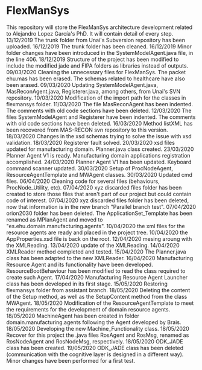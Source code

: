 # FlexManSys
This repository will store the FlexManSys architecture development related to Alejandro Lopez García's PhD.
It will contain detail of every step.
13/12/2019 The trunk folder from Unai's Subversion repository has been uploaded.
16/12/2019 The trunk folder has been cleaned.
16/12/2019 Minor folder changes have been introduced in the SystemModelAgent.java file, in the line 406.
18/12/2019 Structure of the project has been modified to include the modified jade and FIPA folders as libraries instead of outputs.
09/03/2020 Cleaning the unnecessary files for FlexManSys. The packet ehu.mas has been erased. The schemas related to healthcare have also been arased. 
09/03/2020 Updating SystemModelAgent.java, MasReconAgent.java, Registerer.java, among others, from Unai's SVN repository.
10/03/2020 Modification of the import path for the classes in flexmansys folder.
11/03/2020 The file MasReconAgent has been indented. The comments with old code sections have been deleted.
12/03/2020 The files SystemModelAgent and Registerer have been indented. The comments with old code sections have been deleted.
16/03/2020 Method listXML has been recovered from MAS-RECON svn repository to this version.
18/03/2020 Changes in the xsd schemas trying to solve the issue with xsd validation.
18/03/2020 Registerer fault solved.
20/03/2020 xsd files updated for manufacturing domain. Planner.java class created.
23/03/2020 Planner Agent V1 is ready. Manufacturing domain applications registration accomplished.
24/03/2020 Planner Agent V1 has been updated. Keyboard command scanner updated.
30/03/2020 Setup of ProcNodeAgent, ResourceAgentTemplate and MWAgent classes.
30/03/2020 Updated cmd files.
06/04/2020 Cleaning code for several files (behaviours, ProcNode_Utility, etc).
07/04/2020 xyz discarded files folder has been created to store those files that aren't part of our project but could contain code of interest.
07/04/2020 xyz discarded files folder has been deleted, now that information is in the new branch "Parallel branch test".
07/04/2020 orion2030 folder has been deleted. The ApplicationSet_Template has been renamed as MPlanAgent and moved to "es.ehu.domain.manufacturing.agents".
10/04/2020 the xml files for the resource agents are ready and placed in the project tree.
10/04/2020 the AppProperties.xsd file is back on the root.
12/04/2020 mesing aroung with the XMLReading.
13/04/2020 update of the XMLReading.
14/04/2020 XMLReader method completed and tested.
15/04/2020 The Planner.java class has been adapted to the new XMLReader.
16/04/2020 Manufacturing Resource Agent and its functionality have been developed. ResourceBootBehaviour has been modified to read the class required to create such Agent.
17/04/2020 Manufacturing Resource Agent Launcher class has been developed in its first stage.
15/05/2020 Restoring flexmansys folder from assistant branch.
18/05/2020 Deleting the content of the Setup method, as well as the SetupContent method from the class MWAgent.
18/05/2020 Modification of the ResourceAgentTemplate to meet the requirements for the development of domain resource agents.
18/05/2020 MachineAgent has been created in folder domain.manufacturing.agents following the Agent developed by Brais.
18/05/2020 Developing the new Machine_Functionality class.
18/05/2020 Recover for this project the .java files RosAgent and RosMsg, renamed as RosNodeAgent and RosNodeMsg, respectively.
18/05/2020 ODK_JADE class has been created.
19/05/2020 ODK_JADE class has been deleted (communication with the cognitive layer is designed in a different way). Minor changes have been performed for a first test.